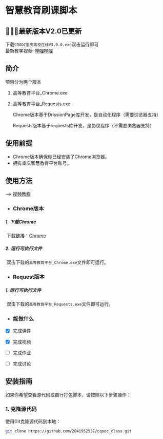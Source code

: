 # 智慧教育刷课脚本


## 💯💯💯最新版本V2.0已更新
下载`CQOOC重庆高校在线V3.0.0.exe`双击运行即可   
最新教学视频: [哔哩哔哩](https://www.bilibili.com/video/BV1e2NUeeE5F/?share_source=copy_web&vd_source=c22c1190086150b28a7ae891c20bb5b0)


## 简介

项目分为两个版本

1. 高等教育平台_Chrome.exe

2. 高等教育平台_Requests.exe

   Chrome版本基于DrissionPage库开发，是自动化程序（需要浏览器支持）

   Requests版本基于requests库开发，是协议程序（不需要浏览器支持）

## 使用前提

- Chrome版本确保你已经安装了Chrome浏览器。
- 拥有重庆智慧教育平台账号。

## 使用方法

--> [视频教程](https://www.bilibili.com/video/BV17By8YvEBU/)

- ### Chrome版本

##### 	1. 下载Chrome

​		下载链接：[Chrome](https://www.google.cn/intl/zh-CN/chrome/)

##### 	2. 运行可执行文件

​		双击下载的`高等教育平台_Chrome.exe`文件即可运行。



- ### Request版本

##### 	1. 运行可执行文件

​		双击下载的`高等教育平台_Requests.exe`文件即可运行。



- ### 能做什么

- [x] 完成课件
- [x] 完成视频
- [ ] 完成作业
- [ ] 完成讨论



## 安装指南

如果你希望查看源代码或自行打包脚本，请按照以下步骤操作：

### 1. 克隆源代码

使用Git克隆源代码到本地：

```bash
git clone https://github.com/2841952537/cqooc_class.git
